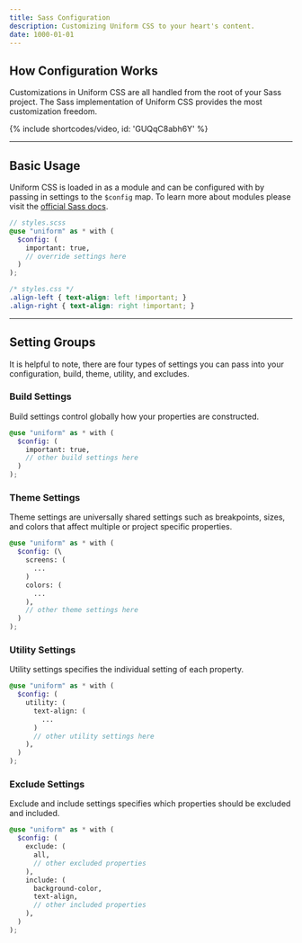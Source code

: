 ```yaml
---
title: Sass Configuration
description: Customizing Uniform CSS to your heart's content.
date: 1000-01-01
---
```


## How Configuration Works

Customizations in Uniform CSS are all handled from the root of your Sass project. The Sass implementation of Uniform CSS provides the most customization freedom. 

{% include shortcodes/video, id: 'GUQqC8abh6Y' %}

---

## Basic Usage

Uniform CSS is loaded in as a module and can be configured with by passing in settings to the `$config` map. To learn more about modules please visit the [official Sass docs](https://sass-lang.com/documentation/at-rules/use).

```scss
// styles.scss
@use "uniform" as * with (
  $config: (
    important: true,
    // override settings here
  )
);
```

```css
/* styles.css */
.align-left { text-align: left !important; }
.align-right { text-align: right !important; }
```

---

## Setting Groups

It is helpful to note, there are four types of settings you can pass into your configuration, build, theme, utility, and excludes. 

### Build Settings

Build settings control globally how your properties are constructed.

```scss
@use "uniform" as * with (
  $config: (
    important: true,
    // other build settings here
  )
);
```

### Theme Settings

Theme settings are universally shared settings such as breakpoints, sizes, and colors that affect multiple or project specific properties.

```scss
@use "uniform" as * with (
  $config: (\
    screens: (
      ...
    )
    colors: (
      ...
    ),
    // other theme settings here
  )
);
```

### Utility Settings

Utility settings specifies the individual setting of each property.

```scss
@use "uniform" as * with (
  $config: (
    utility: (
      text-align: (
        ...
      )
      // other utility settings here
    ),
  )
);
```

### Exclude Settings

Exclude and include settings specifies which properties should be excluded and included.

```scss
@use "uniform" as * with (
  $config: (
    exclude: (
      all,
      // other excluded properties
    ),
    include: (
      background-color,
      text-align,
      // other included properties
    ),
  )
);
```

